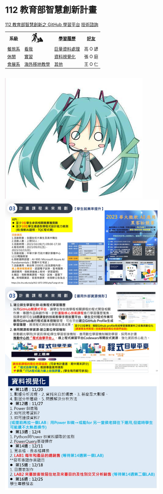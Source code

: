 # 112 教育部智慧創新計畫
<a href="http://140.126.146.12:9090/GitHub2023/">112 教育部智慧創新之 GitHub 學習平台</a>&nbsp;<a
href="https://chat.openai.com/auth/login">技術諮詢</a>
<table>
 <tr>
 <th>系級</th>
 <th><img src="working.jpeg"></th>
 <th><a href="">學習履歷</a></th>
 <th><a href="https://chat.openai.com/">好友</a></th>
 </tr>
 <tr>
 <td><a href="https://hm.chu.edu.tw/index.php?Lang=zh-tw">餐旅系</a></td>
 <td><a href="https://www.youtube.com/watch?v=dK9rBfbUETw">看我</a></td>
 <td><a href="">巨量資料處理</a></td>
 <td>高 O 諺</td>
 </tr>
 <tr>
 <td><a href="https://lm.chu.edu.tw/index.php?Lang=zh-tw">休閒</a></td>
 <td><a href="https://lm.chu.edu.tw/p/412-1040-117.php?Lang=zh-tw">實習</a></td>
 <td><a href="">資料視覺化</a></td>
 <td>張 O 庭</td>
 </tr>

 <tr>
 <td><a href="https://mice.chu.edu.tw/index.php?Lang=zh-tw">會展系</a></td>
 <td><a href="https://mice.chu.edu.tw/p/412-1041-112.php?Lang=zh-tw">海外移地教學</a></td>
 <td><a href="">其他</a></td>
 <td>王 O 仁</td>
 </tr>
</table><br>
<img src="1.jpg"></img>
<img src="II_1.jpg"></img>
<img src="II_2.jpg"></img>
<img src="II_3.jpg" style="display:block; margin:auto;" ></img>
